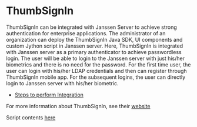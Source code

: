 # ThumbSignIn

ThumbSignIn can be integrated with Janssen Server to achieve strong authentication for enterprise applications. The administrator of an organization can deploy the ThumbSignIn Java SDK, UI components and custom Jython script in Janssen server.  Here, ThumbSignIn is integrated with Janssen server as a primary authenticator to achieve passwordless login. The user will be able to login to the Janssen server with just his/her biometrics and there is no need for the password.  For the first time user, the user can login with his/her LDAP credentials and then can register through ThumbSignIn mobile app. For the subsequent logins, the user can directly login to Janssen server with his/her biometric.  

- [Steps to perform Integration](https://thumbsignin.com/download/thumbsigninGluuIntegrationDoc)

For more information about ThumbSignIn, see their [website](http://thumbsignin.com)

Script contents 
[here](https://github.com/JanssenProject/jans/jans-linux-setup/static/extension/person_authentication/ThumbSignInExternalAuthenticator.py)